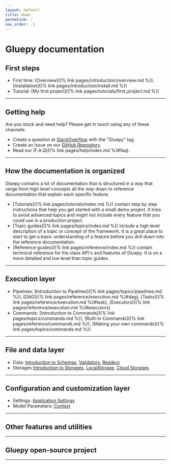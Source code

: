 ```yaml
---
layout: default
title: Home
permalink: /
nav_order: -1
---
```


# Gluepy documentation

## First steps

* First time: [Overview]({% link pages/introduction/overview.md %}), [Installation]({% link pages/introduction/install.md %})
* Tutorial: [My first project]({% link pages/tutorials/first_project.md %})

---

## Getting help

Are you stuck and need help? Please get in touch using any of these channels:

* Create a question at [StackOverflow](https://stackoverflow.com) with the "Gluepy" tag.
* Create an issue on our [GitHub Repository](https://github.com/gluepy/gluepy/issues/).
* Read our [F.A.Q]({% link pages/help/index.md %}#faq).

---

## How the documentation is organized

Gluepy contains a lot of documentation that is structured in a way that range from
high level concepts all the way down to reference documentation that explain each specific
feature.

* [Tutorials]({% link pages/tutorials/index.md %}) contain step by step
  instructions that help you get started with a small demo project. It tries to avoid advanced
  topics and might not include every feature that you could use in a production project.
* [Topic guides]({% link pages/topics/index.md %}) include a high level description
  of a topic or concept of the framework. It is a great place to start to get a basic understanding
  of a feature before you drill down into the reference documentation.
* [Reference guides]({% link pages/reference/index.md %}) contain technical reference for
  the class API's and features of Gluepy. It is on a more detailed and low level than topic guides.

---

## Execution layer

* Pipelines: [Introduction to Pipelines]({% link pages/topics/pipelines.md %}), 
  [DAG]({% link pages/reference/execution.md %}#dag), [Tasks]({% link pages/reference/execution.md %}#task), 
  [Executors]({% link pages/reference/execution.md %}#executors)
* Commands: [Introduction to Commands]({% link pages/topics/commands.md %}), 
  [Built-in Commands]({% link pages/reference/commands.md %}),
  [Making your own commands]({% link pages/topics/commands.md %})

---

## File and data layer

* Data: [Introduction to Schemas](), [Validators](), [Readers]()
* Storages [Introduction to Storages](), [LocalStorage](), [Cloud Storages]()

---

## Configuration and customization layer

* Settings: [Application Settings]()
* Model Parameters: [Context]()

---

## Other features and utilities

---

## Gluepy open-source project

---